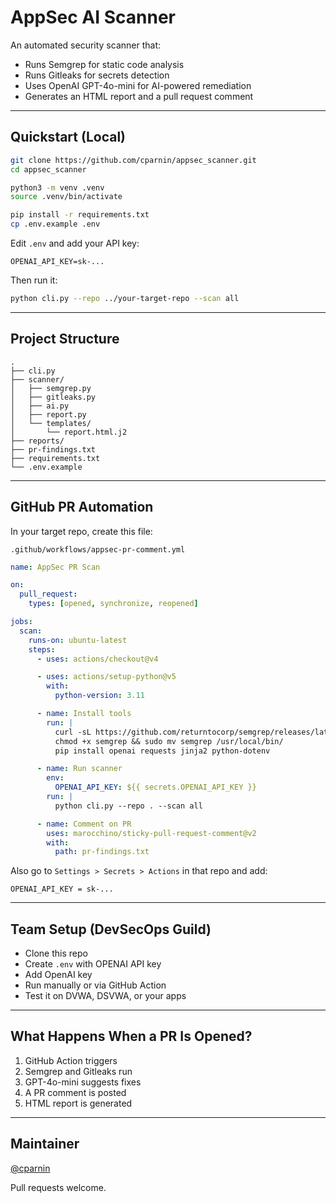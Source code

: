 # AppSec AI Scanner

An automated security scanner that:

- Runs Semgrep for static code analysis
- Runs Gitleaks for secrets detection
- Uses OpenAI GPT-4o-mini for AI-powered remediation
- Generates an HTML report and a pull request comment

---

## Quickstart (Local)

```bash
git clone https://github.com/cparnin/appsec_scanner.git
cd appsec_scanner

python3 -m venv .venv
source .venv/bin/activate

pip install -r requirements.txt
cp .env.example .env
```

Edit `.env` and add your API key:

```env
OPENAI_API_KEY=sk-...
```

Then run it:

```bash
python cli.py --repo ../your-target-repo --scan all
```

---

## Project Structure

```
.
├── cli.py
├── scanner/
│   ├── semgrep.py
│   ├── gitleaks.py
│   ├── ai.py
│   ├── report.py
│   └── templates/
│       └── report.html.j2
├── reports/
├── pr-findings.txt
├── requirements.txt
└── .env.example
```

---

## GitHub PR Automation

In your target repo, create this file:

`.github/workflows/appsec-pr-comment.yml`

```yaml
name: AppSec PR Scan

on:
  pull_request:
    types: [opened, synchronize, reopened]

jobs:
  scan:
    runs-on: ubuntu-latest
    steps:
      - uses: actions/checkout@v4

      - uses: actions/setup-python@v5
        with:
          python-version: 3.11

      - name: Install tools
        run: |
          curl -sL https://github.com/returntocorp/semgrep/releases/latest/download/semgrep-linux-amd64 -o semgrep
          chmod +x semgrep && sudo mv semgrep /usr/local/bin/
          pip install openai requests jinja2 python-dotenv

      - name: Run scanner
        env:
          OPENAI_API_KEY: ${{ secrets.OPENAI_API_KEY }}
        run: |
          python cli.py --repo . --scan all

      - name: Comment on PR
        uses: marocchino/sticky-pull-request-comment@v2
        with:
          path: pr-findings.txt
```

Also go to `Settings > Secrets > Actions` in that repo and add:

```
OPENAI_API_KEY = sk-...
```

---

## Team Setup (DevSecOps Guild)

- Clone this repo
- Create `.env` with OPENAI API key
- Add OpenAI key
- Run manually or via GitHub Action
- Test it on DVWA, DSVWA, or your apps

---

## What Happens When a PR Is Opened?

1. GitHub Action triggers
2. Semgrep and Gitleaks run
3. GPT-4o-mini suggests fixes
4. A PR comment is posted
5. HTML report is generated

---

## Maintainer

[@cparnin](https://github.com/cparnin)

Pull requests welcome.
